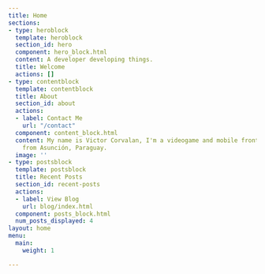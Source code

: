 ```yaml
---
title: Home
sections:
- type: heroblock
  template: heroblock
  section_id: hero
  component: hero_block.html
  content: A developer developing things.
  title: Welcome
  actions: []
- type: contentblock
  template: contentblock
  title: About
  section_id: about
  actions:
  - label: Contact Me
    url: "/contact"
  component: content_block.html
  content: My name is Victor Corvalan, I'm a videogame and mobile front-end developer
    from Asunción, Paraguay.
  image: ''
- type: postsblock
  template: postsblock
  title: Recent Posts
  section_id: recent-posts
  actions:
  - label: View Blog
    url: blog/index.html
  component: posts_block.html
  num_posts_displayed: 4
layout: home
menu:
  main:
    weight: 1

---
```

